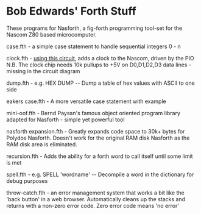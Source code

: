# Bob Edwards' Forth Stuff

 These programs for Nasforth, a fig-forth programming tool-set for the Nascom Z80 based microcomputer.

  case.fth - a simple case statement to handle sequential integers 0 - n
 
  clock.fth - [using this circuit](https://github.com/bob-g4bby/Bob-Edwards--Nascom--Stuff/blob/main/Circuits/nascom%20clock%20circuit.pdf), adds a clock to the Nascom, driven by the PIO
  N.B. The clock chip needs 10k pullups to +5V on D0,D1,D2,D3 data lines - missing in the circuit diagram
 
 dump.fth  - e.g. HEX <start address> <number of bytes> DUMP -- Dump a table of hex values with ASCII to one side
 
 eakers case.fth - A more versatile case statement with example
 
 mini-oof.fth - Bernd Paysan's famous object oriented program library adapted for Nasforth - simple yet powerful tool
 
 nasforth expansion.fth - Greatly expands code space to 30k+ bytes for Polydos Nasforth. Doesn't work for the original RAM disk Nasforth as the RAM disk area is eliminated. 
 
 recursion.fth - Adds the ability for a forth word to call itself until some limit is met
 
 spell.fth - e.g. SPELL 'wordname' -- Decompile a word in the dictionary for debug purposes
 
 throw-catch.fth - an error management system that works a bit like the 'back button' in a web browser. Automatically cleans up the stacks and returns with a non-zero error code. Zero error code means 'no error'
